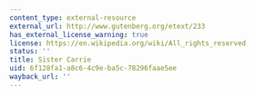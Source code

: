 ```yaml
---
content_type: external-resource
external_url: http://www.gutenberg.org/etext/233
has_external_license_warning: true
license: https://en.wikipedia.org/wiki/All_rights_reserved
status: ''
title: Sister Carrie
uid: 6f128fa1-a8c6-4c9e-ba5c-78296faae5ee
wayback_url: ''
---
```

